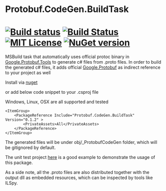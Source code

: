 # Protobuf.CodeGen.BuildTask

[![Build status](https://img.shields.io/appveyor/ci/hanabi1224/protobuf-codegen-buildtask/master.svg)](https://ci.appveyor.com/project/hanabi1224/protobuf-codegen-buildtask)
[![Build Status](https://img.shields.io/travis/hanabi1224/Protobuf.CodeGen.BuildTask/master.svg)](https://travis-ci.org/hanabi1224/Protobuf.CodeGen.BuildTask)
[![MIT License](https://img.shields.io/github/license/hanabi1224/Protobuf.CodeGen.BuildTask.svg)](https://github.com/hanabi1224/Protobuf.CodeGen.BuildTask/blob/master/LICENSE)
[![NuGet version](https://buildstats.info/nuget/Protobuf.CodeGen.BuildTask)](https://www.nuget.org/packages/Protobuf.CodeGen.BuildTask)
====

MSBuild task that automatically uses official protoc binary in [Google.Protobuf.Tools](https://www.nuget.org/packages/Google.Protobuf.Tools/) to generate c# files from .proto files. In order to build the generated c# files, it adds official [Google.Protobuf](https://www.nuget.org/packages/Google.Protobuf/) as indirect reference to your project as well

Install via [nuget](https://www.nuget.org/packages/Protobuf.CodeGen.BuildTask)

or add below code snippet to your .csproj file

Windows, Linux, OSX are all supported and tested

```
<ItemGroup>
    <PackageReference Include="Protobuf.CodeGen.BuildTask" Version="0.1.2" >
        <PrivateAssets>All</PrivateAssets>
    </PackageReference>
</ItemGroup>
```

The generated files will be under obj/_ProtobufCodeGen folder, which will be gitignored by default.

The unit test project [here](https://github.com/hanabi1224/Protobuf.CodeGen.BuildTask/tree/master/test/Protobuf.CodeGen.BuildTask.Tests) is a good example to demonstrate the usage of this package.

As a side note, all the .proto files are also distributed together with the output dll as embedded resources, which can be inspected by tools like ILSpy.
